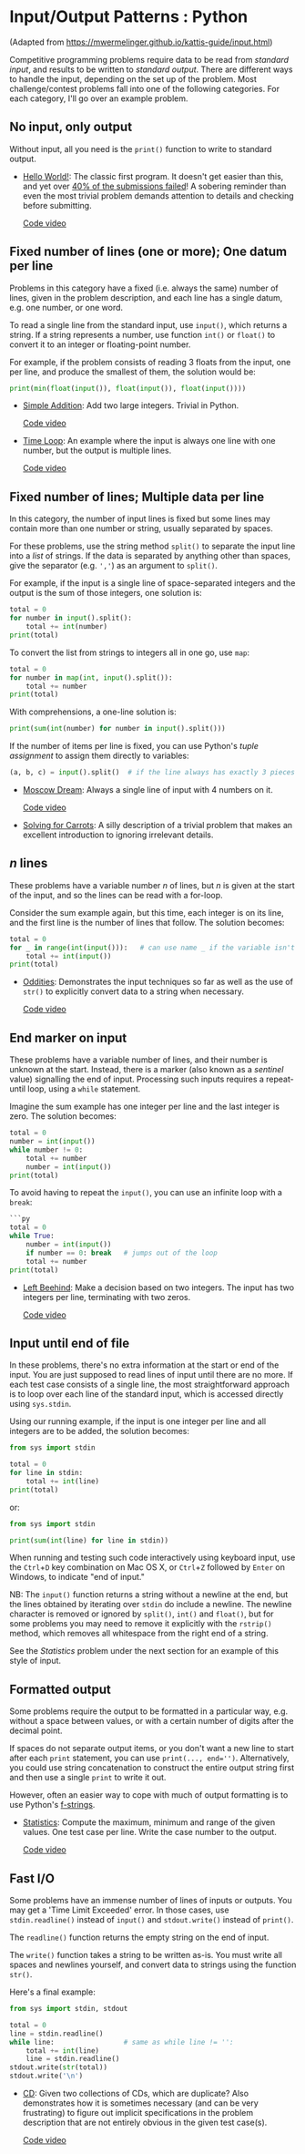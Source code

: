 # Input/Output Patterns : Python

(Adapted from https://mwermelinger.github.io/kattis-guide/input.html)

Competitive programming problems require data to be read from *standard input*, and  results to be written to *standard output*. There are different ways to handle the input, depending on the set up of the problem. Most challenge/contest problems fall into one of the following categories. For each category, I'll go over an example problem.



## No input, only output

Without input, all you need is the `print()` function to write to standard output.

- [Hello World!](https://open.kattis.com/problems/hello):
The classic first program. It doesn't get easier than this, and yet over
[40% of the submissions failed](https://open.kattis.com/problems/hello/statistics)!
A sobering reminder than even the most trivial problem demands
attention to details and checking before submitting.

    [Code video]()



## Fixed number of lines (one or more); One datum per line

Problems in this category have a fixed (i.e. always the same) number of lines, given in the problem description, and each line has a single datum, e.g. one number, or one word.

To read a single line from the standard input, use `input()`, which returns a
string. If a string represents a number, use function `int()` or `float()` to
convert it to an integer or floating-point number.

For example, if the problem consists of reading 3 floats from the input, one per line, and produce the smallest of them, the solution would be:
```py
print(min(float(input()), float(input()), float(input())))
```

- [Simple Addition](https://open.kattis.com/problems/simpleaddition):
Add two large integers. Trivial in Python.
    
    [Code video]()

- [Time Loop](https://open.kattis.com/problems/timeloop): An example where the input is always one line with one number, but the output is multiple lines.

    [Code video]()



## Fixed number of lines; Multiple data per line

In this category, the number of input lines is fixed but some lines may
contain more than one number or string, usually separated by spaces.

For these problems, use the string method `split()` to separate the input line
into a *list* of strings. If the data is separated by anything other than spaces,
give the separator (e.g. `','`) as an argument to `split()`.

For example, if the input is a single line of space-separated integers and the
output is the sum of those integers, one solution is:

```py
total = 0
for number in input().split():
    total += int(number)
print(total)
```

To convert the list from strings to integers all in one go, use `map`:

```py
total = 0
for number in map(int, input().split()):
    total += number
print(total)
```

With comprehensions, a one-line solution is:
```py
print(sum(int(number) for number in input().split()))
```

If the number of items per line is fixed, you can use Python's *tuple assignment* to assign them directly to variables:

```py
(a, b, c) = input().split()  # if the line always has exactly 3 pieces of data
```

- [Moscow Dream](https://open.kattis.com/problems/moscowdream): Always a single line of input with 4 numbers on it.

    [Code video]()

- [Solving for Carrots](https://open.kattis.com/problems/carrots):
A silly description of a trivial problem that makes
an excellent introduction to ignoring irrelevant details.



## _n_ lines

These problems have a variable number _n_ of lines, but _n_ is given at the
start of the input, and so the lines can be read with a for-loop.

Consider the sum example again, but this time, each integer is on its line, and the first line is the number of lines that follow.
The solution becomes:
```py
total = 0
for _ in range(int(input())):   # can use name _ if the variable isn't needed
    total += int(input())
print(total)
```

- [Oddities](https://open.kattis.com/problems/oddities): Demonstrates the input techniques so far as well as the use of `str()` to explicitly convert data to a string when necessary. 

    [Code video]()



## End marker on input

These problems have a variable number of lines, and their number is unknown at
the start. Instead, there is a marker (also known as a *sentinel* value) signalling the end of input. Processing such inputs requires a repeat-until loop, using a `while` statement.

Imagine the sum example has one integer per line and the last integer is zero.
The solution becomes:

```py
total = 0
number = int(input())
while number != 0:
    total += number
    number = int(input())
print(total)
```

To avoid having to repeat the `input()`, you can use an infinite loop with a `break`:

```py
```py
total = 0
while True:
    number = int(input())
    if number == 0: break   # jumps out of the loop
    total += number
print(total)
```

- [Left Beehind](https://open.kattis.com/problems/leftbeehind):
Make a decision based on two integers.
The input has two integers per line, terminating with two zeros.

    [Code video]()



## Input until end of file

In these problems, there's no extra information at the start or end of the input. You are just supposed to read lines of input until there are no more. If each test case consists of a single line, the most straightforward approach is to loop
over each line of the standard input, which is accessed directly using `sys.stdin`.

Using our running example, if the input is one integer per line
and all integers are to be added, the solution becomes:

```py
from sys import stdin

total = 0
for line in stdin:
    total += int(line)
print(total)
```

or:
```py
from sys import stdin

print(sum(int(line) for line in stdin))
```

When running and testing such code interactively using keyboard input, use the `Ctrl`+`D` key combination on Mac OS X, or `Ctrl`+`Z` followed by `Enter` on Windows, to indicate "end of input." 

NB: The `input()` function returns a string without a newline at the end, but
the lines obtained by iterating over `stdin` do include a newline.
The newline character is removed or ignored by `split()`, `int()` and `float()`,
but for some problems you may need to remove it explicitly with the `rstrip()`
method, which removes all whitespace from the right end of a string.

See the *Statistics* problem under the next section for an example of this style of input.



## Formatted output

Some problems require the output to be formatted in a particular way,
e.g. without a space between values, or with a certain number of digits after the decimal point.

If spaces do not separate output items, or you don't want a new line to start after each `print` statement, you can use `print(..., end='')`. Alternatively, you could use string concatenation to construct the entire output string first and then use a single `print` to write it out. 

However, often an easier way to cope with much of output formatting is to use Python's [f-strings](https://realpython.com/python-f-strings/).

- [Statistics](https://open.kattis.com/problems/statistics):
Compute the maximum, minimum and range of the given values.
One test case per line. Write the case number to the output.

    [Code video]()



## Fast I/O

Some problems have an immense number of lines of inputs or outputs. You may get a 'Time Limit Exceeded' error. In those cases, use `stdin.readline()` instead of `input()` and `stdout.write()` instead of `print()`.

The `readline()` function returns the empty string on the end of input.

The `write()` function takes a string to be written as-is.
You must write all spaces and newlines yourself,
and convert data to strings using the function `str()`.

Here's a final example:
```py
from sys import stdin, stdout

total = 0
line = stdin.readline()
while line:                 # same as while line != '':
    total += int(line)
    line = stdin.readline()
stdout.write(str(total))
stdout.write('\n')
```

- [CD](https://open.kattis.com/problems/cd):
  Given two collections of CDs, which are duplicate? Also demonstrates how it is sometimes necessary (and can be very frustrating) to figure out implicit specifications in the problem description that are not entirely obvious in the given test case(s).

    [Code video]()



